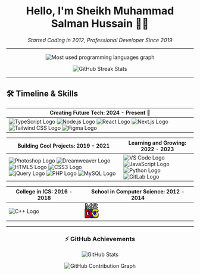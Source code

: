 <h1 align="center">Hello, I'm Sheikh Muhammad Salman Hussain 👨‍💻</h1>
<p align="center">
  <em>Started Coding in 2012, Professional Developer Since 2019</em>
</p>

---

<div align="center">
  <!-- GitHub Most Used Languages -->
  <img 
    src="https://github-readme-stats.vercel.app/api/top-langs?username=mshsheikh&locale=en&hide_title=false&layout=compact&card_width=320&langs_count=5&theme=dracula&hide_border=false" 
    height="150" alt="Most used programming languages graph" />

  <!-- GitHub Streak Stats -->
  <img 
    src="https://github-readme-streak-stats.herokuapp.com/?user=mshsheikh&theme=dracula&hide_border=true" 
    height="150" alt="GitHub Streak Stats" />
</div>

---

## 🛠️ Timeline & Skills

<div align="center">

| **Creating Future Tech: 2024 - Present 🔧** | 
|---------------------------------------------| 
| <img src="https://cdn.jsdelivr.net/gh/devicons/devicon/icons/typescript/typescript-original.svg" height="40" alt="TypeScript Logo" /> <img src="https://cdn.simpleicons.org/nodedotjs/339933" height="40" alt="Node.js Logo" /> <img src="https://cdn.jsdelivr.net/gh/devicons/devicon/icons/react/react-original.svg" height="40" alt="React Logo" /> <img src="https://cdn.jsdelivr.net/gh/devicons/devicon/icons/nextjs/nextjs-original.svg" height="40" alt="Next.js Logo" /> <img src="https://cdn.simpleicons.org/tailwindcss/06B6D4" height="40" alt="Tailwind CSS Logo" /> <img src="https://cdn.simpleicons.org/figma/F24E1E" height="40" alt="Figma Logo" /> |

| **Building Cool Projects: 2019 - 2021** | **Learning and Growing: 2022 - 2023** |
|-----------------------------------------|-----------------------------------------|
| <img src="https://img.icons8.com/color/48/adobe-photoshop--v1.png" height="40" alt="Photoshop Logo" /> <img src="https://img.icons8.com/color/48/adobe-dreamweaver.png" height="40" alt="Dreamweaver Logo" /> <img src="https://cdn.jsdelivr.net/gh/devicons/devicon/icons/html5/html5-original.svg" height="40" alt="HTML5 Logo" /> <img src="https://cdn.jsdelivr.net/gh/devicons/devicon/icons/css3/css3-original.svg" height="40" alt="CSS3 Logo" /> <img src="https://cdn.jsdelivr.net/gh/devicons/devicon/icons/jquery/jquery-original.svg" height="40" alt="jQuery Logo" /> <img src="https://cdn.jsdelivr.net/gh/devicons/devicon/icons/php/php-original.svg" height="40" alt="PHP Logo" /> <img src="https://cdn.jsdelivr.net/gh/devicons/devicon/icons/mysql/mysql-original.svg" height="40" alt="MySQL Logo" /> | <img src="https://cdn.jsdelivr.net/gh/devicons/devicon/icons/vscode/vscode-original.svg" height="40" alt="VS Code Logo" /> <img src="https://cdn.jsdelivr.net/gh/devicons/devicon/icons/javascript/javascript-original.svg" height="40" alt="JavaScript Logo" /> <img src="https://cdn.jsdelivr.net/gh/devicons/devicon/icons/python/python-original.svg" height="40" alt="Python Logo" /> <img src="https://cdn.jsdelivr.net/gh/devicons/devicon/icons/gitlab/gitlab-original.svg" height="40" alt="GitLab Logo" /> |

| **College in ICS: 2016 - 2018** | **School in Computer Science: 2012 - 2014** |
|---------------------------------|---------------------------------------------|
| <img src="https://cdn.jsdelivr.net/gh/devicons/devicon/icons/cplusplus/cplusplus-original.svg" height="40" alt="C++ Logo" /> | <img src="https://github.com/mshsheikh/assets/blob/dcb2d85dc0fe6ea45d18a6559b88909dadd7cf55/Msdos-icon.png" height="40" alt="MS-DOS Logo" /> |

</div>

---

<div align="center">
  <h3>⚡ GitHub Achievements</h3>
  <!-- GitHub Stats -->
  <img 
    src="https://github-readme-stats.vercel.app/api?username=mshsheikh&show_icons=true&count_private=true&theme=dracula&hide_border=true" 
    height="180" alt="GitHub Stats" />

  <!-- Contribution Graph -->
  <img 
    src="https://activity-graph.herokuapp.com/graph?username=mshsheikh&theme=dracula&hide_border=true" 
    height="180" alt="GitHub Contribution Graph" />
</div>
